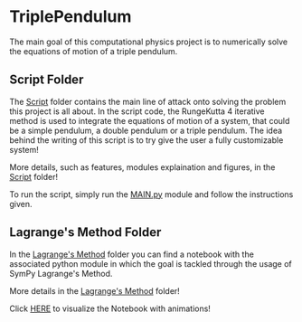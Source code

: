 # TriplePendulum

The main goal of this computational physics project is to numerically solve the equations of motion of a triple pendulum.

## Script Folder

The [Script](./Script/) folder contains the main line of attack onto solving the problem this project is all about. In the script code, the RungeKutta 4 iterative method is used to integrate the equations of motion of a system, that could be a simple pendulum, a double pendulum or a triple pendulum. The idea behind the writing of this script is to try give the user a fully customizable system! 

More details, such as features, modules explaination and figures, in the [Script](./Script/) folder!

To run the script, simply run the [MAIN.py](./Script/MAIN.py) module and follow the instructions given.

## Lagrange's Method Folder

In the [Lagrange's Method](./LagrangesMethod/) folder you can find a notebook with the associated python module in which the goal is tackled through the usage of SymPy Lagrange's Method.

More details in the [Lagrange's Method](./LagrangesMethod/) folder!

Click [HERE](https://nbviewer.jupyter.org/github/niklai99/TriplePendulum/blob/master/LagrangesEquations/TriplePendulum_Notebook.ipynb) to visualize the Notebook with animations!
